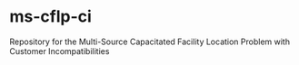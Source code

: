 # ms-cflp-ci
Repository for the Multi-Source Capacitated Facility Location Problem with Customer Incompatibilities
